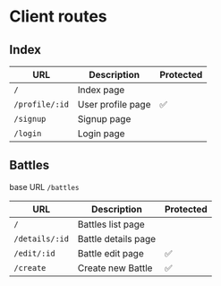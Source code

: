 # Client routes

## Index

| URL            | Description       | Protected |
| -------------- | ----------------- | --------- |
| `/`            | Index page        |           |
| `/profile/:id` | User profile page | ✅        |
| `/signup`      | Signup page       |           |
| `/login`       | Login page        |           |

## Battles

base URL `/battles`

| URL            | Description       | Protected |
| -------------- | ----------------- | --------- |
| `/`            | Battles list page |           |
| `/details/:id` | Battle details page |           |
| `/edit/:id`    | Battle edit page    | ✅        |
| `/create`      | Create new Battle   | ✅        |
